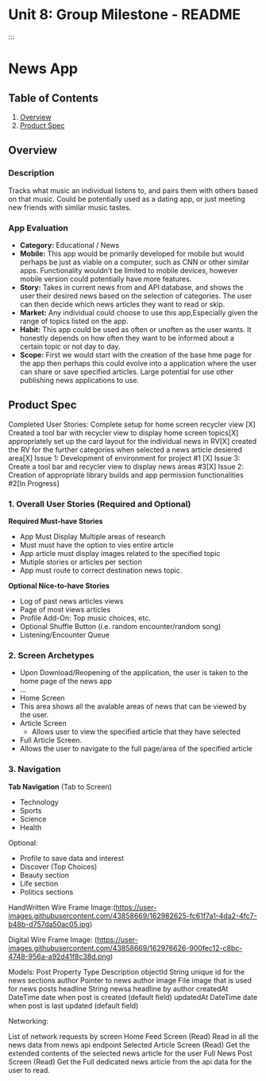 Unit 8: Group Milestone - README
===


:::

# News App 

## Table of Contents
1. [Overview](#Overview)
1. [Product Spec](#Product-Spec)

## Overview
### Description
Tracks what music an individual listens to, and pairs them with others based on that music. Could be potentially used as a dating app, or just meeting new friends with similar music tastes.

### App Evaluation
- **Category:** Educational / News
- **Mobile:** This app would be primarily developed for mobile but would perhaps be just as viable on a computer, such as CNN or other similar apps. Functionality wouldn't be limited to mobile devices, however mobile version could potentially have more features.
- **Story:** Takes in current news from and API database, and shows the user their desired news based on the selection of categories. The user can then decide which news articles they want to read or skip.
- **Market:** Any individual could choose to use this app,Especially given the range of topics listed on the app.
- **Habit:** This app could be used as often or unoften as the user wants. It honestly depends on how often they want to be informed about a certain topic or not day to day.
- **Scope:** First we would start with the creation of the base hme page for the app then perhaps this could evolve into a application where the user can share or save specified articles. Large potential for use other publishing news applications to use.

## Product Spec
Completed User Stories:
Complete setup for home screen recycler view [X]
Created a tool bar with recycler view to display home screen topics[X]
appropriately set up the card layout for the individual news in RV[X]
created the RV for the further categories when selected a news article desiered area[X]
Issue 1: Development of environment for project #1 [X]
Issue 3: Create a tool bar and recycler view to display news areas #3[X]
Issue 2: Creation of appropriate library builds and app permission functionalities #2[In Progress]
### 1. Overall User Stories (Required and Optional)

**Required Must-have Stories**

* App Must Display Multiple areas of research 
* Must must have the option to vies entire article
* App article must display images related to the specified topic
* Mutiple stories or articles per section
* App must route to correct destination news topic.

**Optional Nice-to-have Stories**

* Log of past news articles views
* Page of most views articles
* Profile Add-On: Top music choices, etc.
* Optional Shuffle Button (i.e. random encounter/random song)
* Listening/Encounter Queue

### 2. Screen Archetypes

   * Upon Download/Reopening of the application, the user is taken to the home page of the news app 
   * ...
* Home Screen
* This area shows all the avalable areas of news that can be viewed by the user.
* Article Screen 
   * Allows user to view the specified article that they have selected
* Full Article Screen.
* Allows the user to navigate to the full page/area of the specified article

### 3. Navigation

**Tab Navigation** (Tab to Screen)

* Technology
* Sports 
* Science
* Health

Optional:
* Profile to save data and interest 
* Discover (Top Choices)
* Beauty section 
* Life section
* Politics sections 

HandWritten Wire Frame Image:(https://user-images.githubusercontent.com/43858669/162982625-fc61f7a1-4da2-4fc7-b48b-d757da50ac05.jpg)


Digital Wire Frame Image: (https://user-images.githubusercontent.com/43858669/162976626-900fec12-c8bc-4748-956a-a92d41f8c38d.png)

Models:
Post
Property	Type	Description
objectId	String	unique id for the news sections
author	Pointer to news author
image	File	image that is used for news posts
headline	String	newsa headline by author
createdAt	DateTime	date when post is created (default field)
updatedAt	DateTime	date when post is last updated (default field)

Networking:

List of network requests by screen
Home Feed Screen
(Read) Read in all the news data from news api endpoint 
Selected Article Screen
(Read) Get the extended contents of the selected news article for the user
Full News Post Screen
(Read) Get the Full dedicated news article from the api data for the user to read. 


